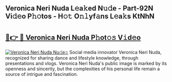 ## Veronica Neri Nuda L𝚎a𝚔ed N𝚞𝚍e - Part-92N Vi𝚍𝚎o P𝚑𝚘tos - H𝚘𝚝 O𝚗𝚕yf𝚊ns L𝚎a𝚔s KtNhN

# <h2><a href="http://kfay8u.oniu.top/?m=Veronica+Neri+Nuda">🔗👉 🔴 Veronica Neri Nuda P𝚑ot𝚘𝚜 V𝚒d𝚎o</a></h2>

[![Veronica Neri Nuda Nu𝚍e𝚜](https://i.imgur.com/0qMVB7G.gif)](http://kfay8u.oniu.top/?m=Veronica+Neri+Nuda)
Social media innovator Veronica Neri Nuda, recognized for sharing dance and lifestyle knowledge, through presentations and vlogs. Veronica Neri Nuda's public image is marked by its openness and sincerity, but the complexities of his personal life remain a source of intrigue and fascination.  

